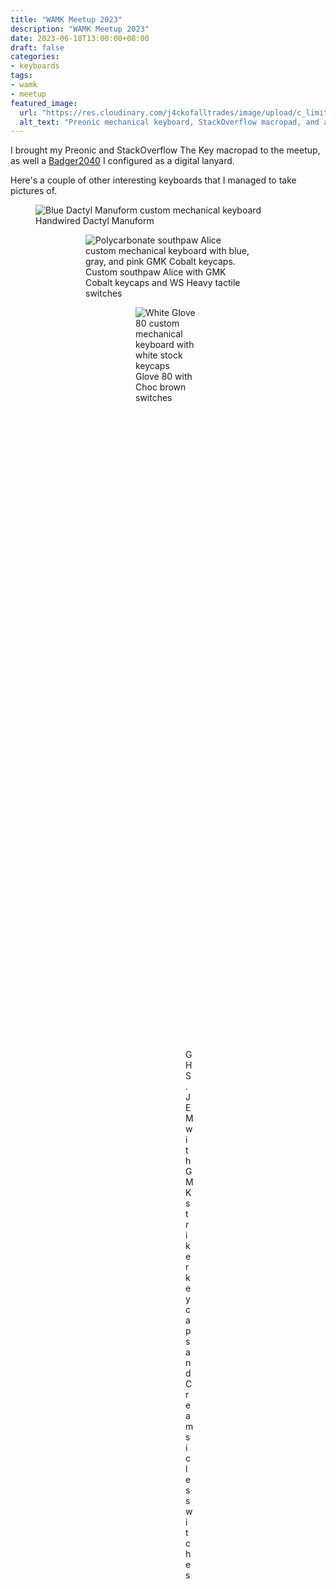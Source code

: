 ```yaml
---
title: "WAMK Meetup 2023"
description: "WAMK Meetup 2023"
date: 2023-06-18T13:00:00+08:00
draft: false
categories:
- keyboards
tags:
- wamk
- meetup
featured_image:
  url: "https://res.cloudinary.com/j4ckofalltrades/image/upload/c_limit,w_900/v1688804851/blog/wamk-2023/IMG_1532_uow8at.jpg"
  alt_text: "Preonic mechanical keyboard, StackOverflow macropad, and a Badger2040 used as a digital lanyard."
---
```


I brought my Preonic and StackOverflow The Key macropad to the meetup, as well a [Badger2040](https://shop.pimoroni.com/products/badger-2040)
I configured as a digital lanyard.

Here's a couple of other interesting keyboards that I managed to take pictures of.

<figure>
  <img src="https://res.cloudinary.com/j4ckofalltrades/image/upload/c_scale,q_auto,w_1024/v1688804850/blog/wamk-2023/IMG_1514_w40sx6.jpg"
    alt="Blue Dactyl Manuform custom mechanical keyboard"
  />
  <figcaption class="caption">
    Handwired Dactyl Manuform
  </figcaption>
<figure>

<figure>
  <img src="https://res.cloudinary.com/j4ckofalltrades/image/upload/c_scale,q_auto,w_1024/v1688804850/blog/wamk-2023/IMG_1509_wkb8vv.jpg"
    alt="Polycarbonate southpaw Alice custom mechanical keyboard with blue, gray, and pink GMK Cobalt keycaps."
  />
  <figcaption class="caption">
    Custom southpaw Alice with GMK Cobalt keycaps and WS Heavy tactile switches
  </figcaption>
<figure>

<figure>
  <img src="https://res.cloudinary.com/j4ckofalltrades/image/upload/c_scale,q_auto,w_1024/v1688804850/blog/wamk-2023/IMG_1513_tuqzmd.jpg"
    alt="White Glove 80 custom mechanical keyboard with white stock keycaps"
  />
  <figcaption class="caption">
    Glove 80 with Choc brown switches
  </figcaption>
<figure>

<figure>
  <img src="https://res.cloudinary.com/j4ckofalltrades/image/upload/c_scale,q_auto,w_1024/v1688804850/blog/wamk-2023/IMG_1508_x0ezlw.jpg"
    alt="Blue GHS.JEM custom mechanical keyboard with blue GMK striker keycaps"
  />
  <figcaption class="caption">
    GHS.JEM with GMK striker keycaps and Creamsicles switches
  </figcaption>
<figure>

<figure>
  <img src="https://res.cloudinary.com/j4ckofalltrades/image/upload/c_scale,q_auto,w_1024/v1688804850/blog/wamk-2023/IMG_1516_yfkb6x.jpg"
    alt="From L to R (top to bottom): Pink JTD Works Ovinnik, Pink S60 Proto, Pink Finderworks Tengu, and pink F1 Pink Cerakote custom mechanical keyboards."
  />
  <figcaption class="caption">
    From L to R (top to bottom): JTD Works Ovinnik, S60 Proto, Finderworks Tengu, F1 Pink Cerakote
  </figcaption>
<figure>

<figure>
  <img src="https://res.cloudinary.com/j4ckofalltrades/image/upload/c_scale,q_auto,w_1024/v1688804850/blog/wamk-2023/IMG_1515_b8db3w.jpg"
    alt="A table with a Sega Dreamcast gaming console running the 'Typing of the Dead' game with a 60% and 65% mechanical keyboards as controllers."
  />
  <figcaption class="caption">
    Sega Dreamcast running "Typing of the Dead" game with a 60% and 65% keyboard as controllers
  </figcaption>
<figure>

A lot of boards on display were also using the [Ice Kachang](https://www.keebzncables.com/products/ice-kachang-tactile-switches) switches, which are really nice tactile switches.

What's cool is that they're from a local keyboard enthusiast from Perth, go and check out [Keebz and Cables](https://www.keebzncables.com).

Until the next meetup.
